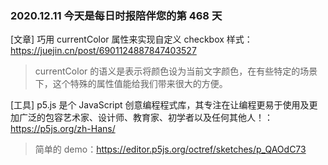 ### 2020.12.11 今天是每日时报陪伴您的第 468 天

[文章] 巧用 currentColor 属性来实现自定义 checkbox 样式：<https://juejin.cn/post/6901124887847403527>

> currentColor 的语义是表示将颜色设为当前文字颜色，在有些特定的场景下，这个特殊的属性值能给我们带来很大的方便。

[工具] p5.js 是个 JavaScript 创意编程程式库，其专注在让编程更易于使用及更加广泛的包容艺术家、设计师、教育家、初学者以及任何其他人！：<https://p5js.org/zh-Hans/>

> 简单的 demo：https://editor.p5js.org/octref/sketches/p_QAOdC73
